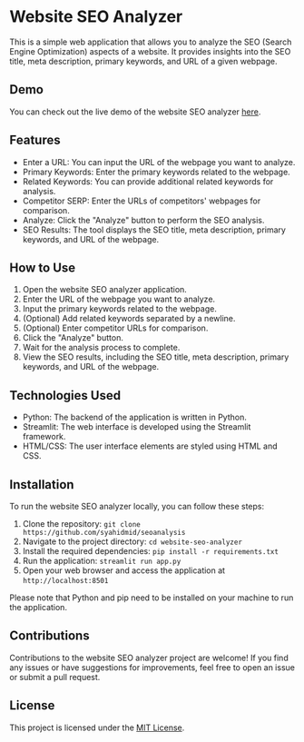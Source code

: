 # Website SEO Analyzer

This is a simple web application that allows you to analyze the SEO (Search Engine Optimization) aspects of a website. It provides insights into the SEO title, meta description, primary keywords, and URL of a given webpage.

## Demo

You can check out the live demo of the website SEO analyzer [here](https://seopal.streamlit.app/).

## Features

- Enter a URL: You can input the URL of the webpage you want to analyze.
- Primary Keywords: Enter the primary keywords related to the webpage.
- Related Keywords: You can provide additional related keywords for analysis.
- Competitor SERP: Enter the URLs of competitors' webpages for comparison.
- Analyze: Click the "Analyze" button to perform the SEO analysis.
- SEO Results: The tool displays the SEO title, meta description, primary keywords, and URL of the webpage.

## How to Use

1. Open the website SEO analyzer application.
2. Enter the URL of the webpage you want to analyze.
3. Input the primary keywords related to the webpage.
4. (Optional) Add related keywords separated by a newline.
5. (Optional) Enter competitor URLs for comparison.
6. Click the "Analyze" button.
7. Wait for the analysis process to complete.
8. View the SEO results, including the SEO title, meta description, primary keywords, and URL of the webpage.

## Technologies Used

- Python: The backend of the application is written in Python.
- Streamlit: The web interface is developed using the Streamlit framework.
- HTML/CSS: The user interface elements are styled using HTML and CSS.

## Installation

To run the website SEO analyzer locally, you can follow these steps:

1. Clone the repository: `git clone https://github.com/syahidmid/seoanalysis`
2. Navigate to the project directory: `cd website-seo-analyzer`
3. Install the required dependencies: `pip install -r requirements.txt`
4. Run the application: `streamlit run app.py`
5. Open your web browser and access the application at `http://localhost:8501`

Please note that Python and pip need to be installed on your machine to run the application.

## Contributions

Contributions to the website SEO analyzer project are welcome! If you find any issues or have suggestions for improvements, feel free to open an issue or submit a pull request.

## License

This project is licensed under the [MIT License](https://opensource.org/licenses/MIT).
